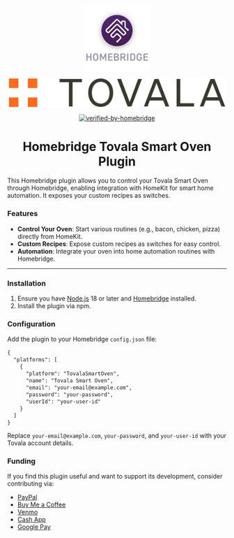 <p align="center">
<img src="https://github.com/homebridge/branding/raw/latest/logos/homebridge-wordmark-logo-vertical.png" width="150">
</p>
<p align="center">
<img src="tovala.svg" width="500">
</p>

<span align="center">

[![verified-by-homebridge](https://img.shields.io/badge/homebridge-verified-blueviolet?color=%23491F59&style=for-the-badge&logoColor=%23FFFFFF&logo=homebridge)](https://github.com/homebridge/homebridge/wiki/Verified-Plugins)
# Homebridge Tovala Smart Oven Plugin

</span>

This Homebridge plugin allows you to control your Tovala Smart Oven through Homebridge, enabling integration with HomeKit for smart home automation. It exposes your custom recipes as switches.

### Features

- **Control Your Oven**: Start various routines (e.g., bacon, chicken, pizza) directly from HomeKit.
- **Custom Recipes**: Expose custom recipes as switches for easy control.
- **Automation**: Integrate your oven into home automation routines with Homebridge.

---

### Installation

1. Ensure you have [Node.js](https://nodejs.org/) 18 or later and [Homebridge](https://github.com/homebridge/homebridge) installed.
2. Install the plugin via npm.

### Configuration

Add the plugin to your Homebridge `config.json` file:
```
{
  "platforms": [
    {
      "platform": "TovalaSmartOven",
      "name": "Tovala Smart Oven",
      "email": "your-email@example.com",
      "password": "your-password",
      "userId": "your-user-id"
    }
  ]
}
```
Replace `your-email@example.com`, `your-password`, and `your-user-id` with your Tovala account details.

### Funding

If you find this plugin useful and want to support its development, consider contributing via:

- [PayPal](https://paypal.me/kylewhirl?locale.x=en_US)
- [Buy Me a Coffee](https://www.buymeacoffee.com/kylewhirl)
- [Venmo](https://venmo.com/code?user_id=2312183555817472452)
- [Cash App](https://cash.app/$kylewhirl)
- [Google Pay](https://gpay.app.goo.gl/pay-kJ7CS28rkxN)

